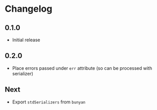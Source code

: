 # Changelog

## 0.1.0

* Initial release

## 0.2.0

* Place errors passed under `err` attribute (so can be processed with serializer)

## Next

* Export `stdSerializers` from `bunyan`
